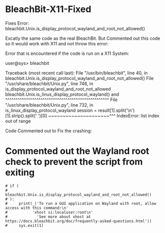 # BleachBit-X11-Fixed
Fixes Error:  bleachbit.Unix.is_display_protocol_wayland_and_root_not_allowed()

Excatly the same code as the real BleachBit. But Commented out this code so it would work with X11 and not throw this error: 

Error that is encountered if the code is run on a X11 System:


user@sys> bleachbit

Traceback (most recent call last):
  File "/usr/bin/bleachbit", line 40, in <module>
    bleachbit.Unix.is_display_protocol_wayland_and_root_not_allowed()
  File "/usr/share/bleachbit/Unix.py", line 746, in is_display_protocol_wayland_and_root_not_allowed
    bleachbit.Unix.is_linux_display_protocol_wayland() and
    ^^^^^^^^^^^^^^^^^^^^^^^^^^^^^^^^^^^^^^^^^^^^^^^^^^
  File "/usr/share/bleachbit/Unix.py", line 732, in is_linux_display_protocol_wayland
    session = result[1].split('\n')[1].strip().split(' ')[0]
              ~~~~~~~~~~~~~~~~~~~~~^^^
IndexError: list index out of range



Code Commented out to Fix the crashing:

 # Commented out the Wayland root check to prevent the script from exiting
    # if (
    #     bleachbit.Unix.is_display_protocol_wayland_and_root_not_allowed()
    # ):
    #     print(_('To run a GUI application on Wayland with root, allow access with this command:\n'
    #           'xhost si:localuser:root\n'
    #             'See more about xhost at https://docs.bleachbit.org/doc/frequently-asked-questions.html'))
    #     sys.exit(1)



